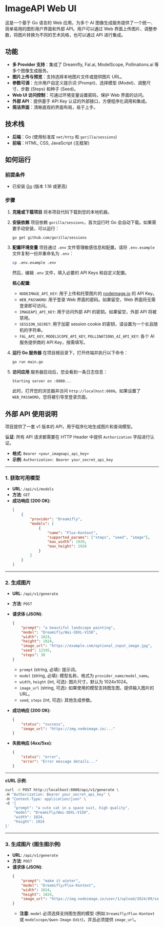 # ImageAPI Web UI

这是一个基于 Go 语言的 Web 应用，为多个 AI 图像生成服务提供了一个统一、简单易用的图形用户界面和外部 API。用户可以通过 Web 界面上传图片、调整参数，将图片转换为不同的艺术风格，也可以通过 API 进行集成。

## 功能

-   **多 Provider 支持**：集成了 Dreamifly, Fal.ai, ModelScope, Pollinations.ai 等多个图像生成服务。
-   **图片上传与预览**：支持选择本地图片文件或提供图片 URL。
-   **参数可调**：允许用户自定义提示词 (Prompt)、选择模型 (Model)、调整尺寸、步数 (Steps) 和种子 (Seed)。
-   **Web UI 访问控制**：可通过环境变量设置密码，保护 Web 界面的访问。
-   **外部 API**：提供基于 API Key 认证的外部接口，方便程序化调用和集成。
-   **简洁界面**：清晰直观的界面布局，易于上手。

## 技术栈

-   **后端**：Go (使用标准库 `net/http` 和 `gorilla/sessions`)
-   **前端**：HTML, CSS, JavaScript (无框架)

## 如何运行

### 前提条件

-   已安装 [Go](https://golang.org/dl/) (版本 1.18 或更高)

### 步骤

1.  **克隆或下载项目**
    将本项目代码下载到您的本地机器。

2.  **安装依赖**
    项目依赖 `gorilla/sessions`，首次运行时 Go 会自动下载。如果需要手动安装，可以运行：
    ```bash
    go get github.com/gorilla/sessions
    ```

3.  **配置环境变量**
    项目通过 `.env` 文件管理敏感信息和配置。请将 `.env.example` 文件复制一份并重命名为 `.env`：
    ```bash
    cp .env.example .env
    ```
    然后，编辑 `.env` 文件，填入必要的 API Keys 和自定义配置。

    **核心配置**:
    -   `NODEIMAGE_API_KEY`: 用于上传和托管图片的 [nodeimage.io](https://nodeimage.io/) 的 API Key。
    -   `WEB_PASSWORD`: 用于登录 Web 界面的密码。如果留空，Web 界面将无需登录即可访问。
    -   `IMAGEAPI_API_KEY`: 用于访问外部 API 的密钥。如果留空，外部 API 将被禁用。
    -   `SESSION_SECRET`: 用于加密 session cookie 的密钥，请设置为一个长且随机的字符串。
    -   `FAL_API_KEY`, `MODELSCOPE_API_KEY`, `POLLINATIONS_AI_API_KEY`: 各个 AI 服务提供商的 API Key，按需填写。

4.  **运行 Go 服务器**
    在项目根目录下，打开终端并执行以下命令：
    ```bash
    go run main.go
    ```

5.  **访问应用**
    服务器启动后，您会看到一条日志信息：
    ```
    Starting server on :8080...
    ```
    此时，打开您的浏览器并访问 `http://localhost:8080`。如果设置了 `WEB_PASSWORD`，您将被引导至登录页面。

## 外部 API 使用说明

项目提供了一套 v1 版本的 API，用于程序化地生成图片和查询模型。

**认证**: 所有 API 请求都需要在 HTTP Header 中提供 `Authorization` 字段进行认证。
-   **格式**: `Bearer <your_imageapi_api_key>`
-   **示例**: `Authorization: Bearer your_secret_api_key`

---

### 1. 获取可用模型

-   **URL**: `/api/v1/models`
-   **方法**: `GET`
-   **成功响应 (200 OK)**:
    ```json
    [
        {
            "provider": "Dreamifly",
            "models": [
                {
                    "name": "Flux-Kontext",
                    "supported_params": ["steps", "seed", "image"],
                    "max_width": 1920,
                    "max_height": 1920
                }
            ]
        }
    ]
    ```

---

### 2. 生成图片

-   **URL**: `/api/v1/generate`
-   **方法**: `POST`
-   **请求体 (JSON)**:
    ```json
    {
        "prompt": "a beautiful landscape painting",
        "model": "Dreamifly/Wai-SDXL-V150",
        "width": 1024,
        "height": 1024,
        "image_url": "https://example.com/optional_input_image.jpg",
        "seed": 12345,
        "steps": 30
    }
    ```
    -   `prompt` (string, 必填): 提示词。
    -   `model` (string, 必填): 模型名称，格式为 `provider_name/model_name`。
    -   `width`, `height` (int, 可选): 图片尺寸，默认为 1024x1024。
    -   `image_url` (string, 可选): 如果使用的模型支持图生图，提供输入图片的 URL。
    -   `seed`, `steps` (int, 可选): 其他生成参数。

-   **成功响应 (200 OK)**:
    ```json
    {
        "status": "success",
        "image_url": "https://img.nodeimage.io/..."
    }
    ```

-   **失败响应 (4xx/5xx)**:
    ```json
    {
        "status": "error",
        "error": "Error message details..."
    }
    ```

---

**cURL 示例**:

```bash
curl -X POST http://localhost:8080/api/v1/generate \
-H "Authorization: Bearer your_secret_api_key" \
-H "Content-Type: application/json" \
-d '{
    "prompt": "a cute cat in a space suit, high quality",
    "model": "Dreamifly/Wai-SDXL-V150",
    "width": 1024,
    "height": 1024
}'
```

---

### 3. 生成图片 (图生图示例)

-   **URL**: `/api/v1/generate`
-   **方法**: `POST`
-   **请求体 (JSON)**:
    ```json
    {
        "prompt": "make it winter",
        "model": "Dreamifly/Flux-Kontext",
        "width": 1024,
        "height": 1024,
        "image_url": "https://img.nodeimage.io/user/1/upload/2024/09/some-image.jpg"
    }
    ```
    -   **注意**: `model` 必须选择支持图生图的模型 (例如 `Dreamifly/Flux-Kontext` 或 `modelscope/Qwen-Image-Edit`)，并且必须提供 `image_url`。
